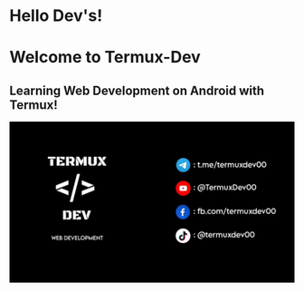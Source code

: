 # Hello Dev's!
# Welcome to Termux-Dev
## Learning Web Development on Android with Termux!
![banner](https://github.com/TermuxDev/TermuxDev/blob/main/img/cover.jpg)
